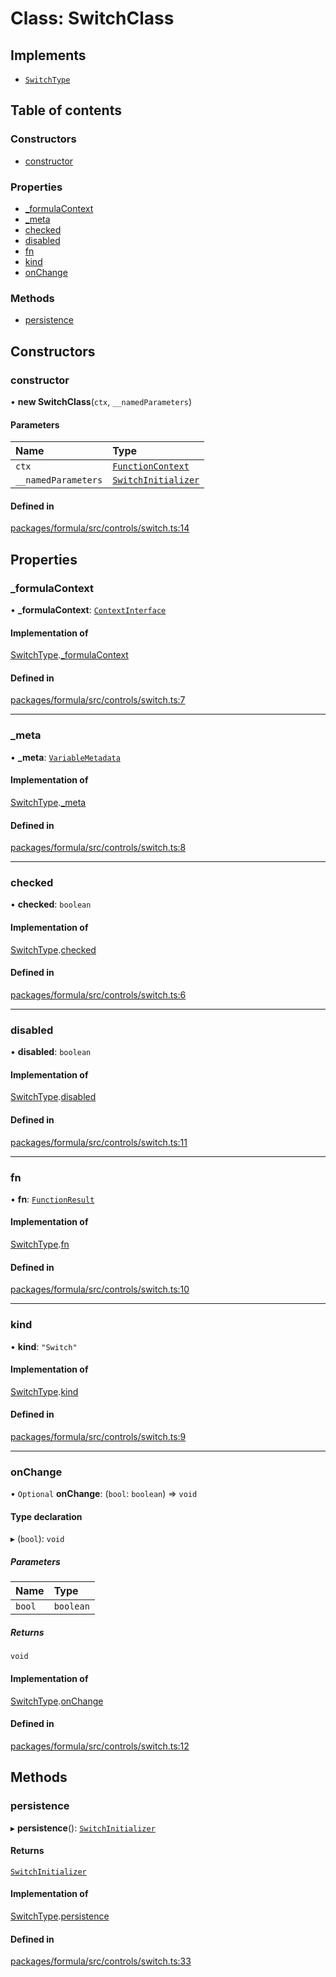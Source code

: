# Class: SwitchClass

## Implements

- [`SwitchType`](../interfaces/SwitchType.md)

## Table of contents

### Constructors

- [constructor](SwitchClass.md#constructor)

### Properties

- [\_formulaContext](SwitchClass.md#_formulacontext)
- [\_meta](SwitchClass.md#_meta)
- [checked](SwitchClass.md#checked)
- [disabled](SwitchClass.md#disabled)
- [fn](SwitchClass.md#fn)
- [kind](SwitchClass.md#kind)
- [onChange](SwitchClass.md#onchange)

### Methods

- [persistence](SwitchClass.md#persistence)

## Constructors

### <a id="constructor" name="constructor"></a> constructor

• **new SwitchClass**(`ctx`, `__namedParameters`)

#### Parameters

| Name | Type |
| :------ | :------ |
| `ctx` | [`FunctionContext`](../interfaces/FunctionContext.md) |
| `__namedParameters` | [`SwitchInitializer`](../interfaces/SwitchInitializer.md) |

#### Defined in

[packages/formula/src/controls/switch.ts:14](https://github.com/mashcard/mashcard/blob/main/packages/formula/src/controls/switch.ts#L14)

## Properties

### <a id="_formulacontext" name="_formulacontext"></a> \_formulaContext

• **\_formulaContext**: [`ContextInterface`](../interfaces/ContextInterface.md)

#### Implementation of

[SwitchType](../interfaces/SwitchType.md).[_formulaContext](../interfaces/SwitchType.md#_formulacontext)

#### Defined in

[packages/formula/src/controls/switch.ts:7](https://github.com/mashcard/mashcard/blob/main/packages/formula/src/controls/switch.ts#L7)

___

### <a id="_meta" name="_meta"></a> \_meta

• **\_meta**: [`VariableMetadata`](../interfaces/VariableMetadata.md)

#### Implementation of

[SwitchType](../interfaces/SwitchType.md).[_meta](../interfaces/SwitchType.md#_meta)

#### Defined in

[packages/formula/src/controls/switch.ts:8](https://github.com/mashcard/mashcard/blob/main/packages/formula/src/controls/switch.ts#L8)

___

### <a id="checked" name="checked"></a> checked

• **checked**: `boolean`

#### Implementation of

[SwitchType](../interfaces/SwitchType.md).[checked](../interfaces/SwitchType.md#checked)

#### Defined in

[packages/formula/src/controls/switch.ts:6](https://github.com/mashcard/mashcard/blob/main/packages/formula/src/controls/switch.ts#L6)

___

### <a id="disabled" name="disabled"></a> disabled

• **disabled**: `boolean`

#### Implementation of

[SwitchType](../interfaces/SwitchType.md).[disabled](../interfaces/SwitchType.md#disabled)

#### Defined in

[packages/formula/src/controls/switch.ts:11](https://github.com/mashcard/mashcard/blob/main/packages/formula/src/controls/switch.ts#L11)

___

### <a id="fn" name="fn"></a> fn

• **fn**: [`FunctionResult`](../interfaces/FunctionResult.md)

#### Implementation of

[SwitchType](../interfaces/SwitchType.md).[fn](../interfaces/SwitchType.md#fn)

#### Defined in

[packages/formula/src/controls/switch.ts:10](https://github.com/mashcard/mashcard/blob/main/packages/formula/src/controls/switch.ts#L10)

___

### <a id="kind" name="kind"></a> kind

• **kind**: ``"Switch"``

#### Implementation of

[SwitchType](../interfaces/SwitchType.md).[kind](../interfaces/SwitchType.md#kind)

#### Defined in

[packages/formula/src/controls/switch.ts:9](https://github.com/mashcard/mashcard/blob/main/packages/formula/src/controls/switch.ts#L9)

___

### <a id="onchange" name="onchange"></a> onChange

• `Optional` **onChange**: (`bool`: `boolean`) => `void`

#### Type declaration

▸ (`bool`): `void`

##### Parameters

| Name | Type |
| :------ | :------ |
| `bool` | `boolean` |

##### Returns

`void`

#### Implementation of

[SwitchType](../interfaces/SwitchType.md).[onChange](../interfaces/SwitchType.md#onchange)

#### Defined in

[packages/formula/src/controls/switch.ts:12](https://github.com/mashcard/mashcard/blob/main/packages/formula/src/controls/switch.ts#L12)

## Methods

### <a id="persistence" name="persistence"></a> persistence

▸ **persistence**(): [`SwitchInitializer`](../interfaces/SwitchInitializer.md)

#### Returns

[`SwitchInitializer`](../interfaces/SwitchInitializer.md)

#### Implementation of

[SwitchType](../interfaces/SwitchType.md).[persistence](../interfaces/SwitchType.md#persistence)

#### Defined in

[packages/formula/src/controls/switch.ts:33](https://github.com/mashcard/mashcard/blob/main/packages/formula/src/controls/switch.ts#L33)
